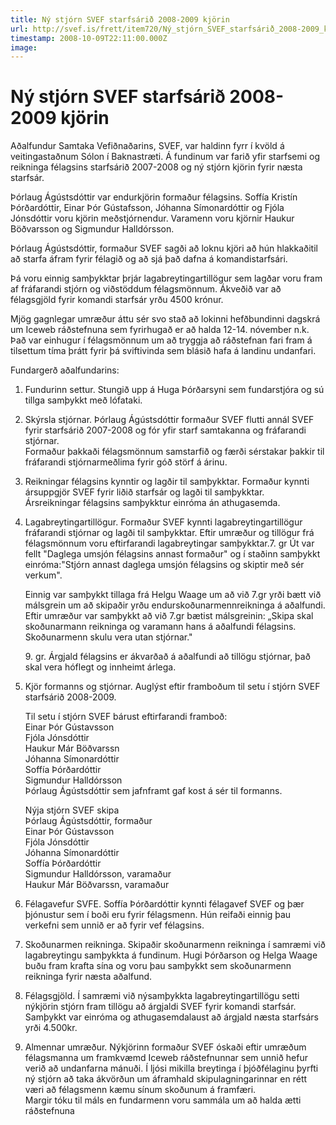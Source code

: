 ```yaml
---
title: Ný stjórn SVEF starfsárið 2008-2009 kjörin
url: http://svef.is/frett/item720/Ný_stjórn_SVEF_starfsárið_2008-2009_kjörin
timestamp: 2008-10-09T22:11:00.000Z
image: 
---
```


# Ný stjórn SVEF starfsárið 2008-2009 kjörin

Aðalfundur Samtaka Vefiðnaðarins, SVEF, var haldinn fyrr í kvöld á veitingastaðnum Sólon í Baknastræti. Á fundinum var farið yfir starfsemi og reikninga félagsins starfsárið 2007-2008 og ný stjórn kjörin fyrir næsta starfsár.

Þórlaug Ágústsdóttir var endurkjörin formaður félagsins. Soffía Kristín Þórðardóttir, Einar Þór Gústafsson, Jóhanna Símonardóttir og Fjóla Jónsdóttir voru kjörin meðstjórnendur. Varamenn voru kjörnir Haukur Böðvarsson og Sigmundur Halldórsson.

Þórlaug Ágústsdóttir, formaður SVEF sagði að loknu kjöri að hún hlakkaðitil að starfa áfram fyrir félagið og að sjá það dafna á komandistarfsári.  

Þá voru einnig samþykktar þrjár lagabreytingartillögur sem lagðar voru fram af fráfarandi stjórn og viðstöddum félagsmönnum. Ákveðið var að félagsgjöld fyrir komandi starfsár yrðu 4500 krónur.  

Mjög gagnlegar umræður áttu sér svo stað að lokinni hefðbundinni dagskrá um Iceweb ráðstefnuna sem fyrirhugað er að halda 12-14\. nóvember n.k. Það var einhugur í félagsmönnum um að tryggja að ráðstefnan fari fram á tilsettum tíma þrátt fyrir þá sviftivinda sem blásið hafa á landinu undanfari. 

Fundargerð aðalfundarins: 

1.  Fundurinn settur. Stungið upp á Huga Þórðarsyni sem fundarstjóra og sú tillga samþykkt með lófataki.
2.  Skýrsla stjórnar. Þórlaug Ágústsdóttir formaður SVEF flutti annál SVEF fyrir starfsárið 2007-2008 og fór yfir starf samtakanna og fráfarandi stjórnar.  
    Formaður þakkaði félagsmönnum samstarfið og færði sérstakar þakkir til fráfarandi stjórnarmeðlima fyrir góð störf á árinu.
3.  Reikningar félagsins kynntir og lagðir til samþykktar. Formaður kynnti ársuppgjör SVEF fyrir liðið starfsár og lagði til samþykktar.  
    Ársreikningar félagsins samþykktur einróma án athugasemda.
4.  Lagabreytingartillögur. Formaður SVEF kynnti lagabreytingartillögur fráfarandi stjórnar og lagði til samþykktar. Eftir umræður og tillögur frá félagsmönnum voru eftirfarandi lagabreytingar samþykktar.7\. gr Út var fellt "Daglega umsjón félagsins annast formaður" og í staðinn samþykkt einróma:"Stjórn annast daglega umsjón félagsins og skiptir með sér verkum".  

    Einnig var samþykkt tillaga frá Helgu Waage um að við 7.gr yrði bætt við málsgrein um að skipaðir yrðu endurskoðunarmennreikninga á aðalfundi. Eftir umræður var samþykkt að við 7.gr bætist málsgreinin: „Skipa skal skoðunarmann reikninga og varamann hans á aðalfundi félagsins. Skoðunarmenn skulu vera utan stjórnar."  

    9\. gr. Árgjald félagsins er ákvarðað á aðalfundi að tillögu stjórnar, það skal vera hóflegt og innheimt árlega.  

1.  Kjör formanns og stjórnar. Auglýst eftir framboðum til setu í stjórn SVEF starfsárið 2008-2009\.  

    Til setu í stjórn SVEF bárust eftirfarandi framboð:  
    Einar Þór Gústavsson  
    Fjóla Jónsdóttir  
    Haukur Már Böðvarssn  
    Jóhanna Símonardóttir  
    Soffía Þórðardóttir  
    Sigmundur Halldórsson  
    Þórlaug Ágústsdóttir sem jafnframt gaf kost á sér til formanns.  

    Nýja stjórn SVEF skipa  
    Þórlaug Ágústsdóttir, formaður  
    Einar Þór Gústavsson  
    Fjóla Jónsdóttir  
    Jóhanna Símonardóttir  
    Soffía Þórðardóttir  
    Sigmundur Halldórsson, varamaður  
    Haukur Már Böðvarssn, varamaður  

2.  Félagavefur SVFE. Soffía Þórðardóttir kynnti félagavef SVEF og þær þjónustur sem í boði eru fyrir félagsmenn. Hún reifaði einnig þau verkefni sem unnið er að fyrir vef félagsins.
3.  Skoðunarmen reikninga. Skipaðir skoðunarmenn reikninga í samræmi við lagabreytingu samþykkta á fundinum. Hugi Þórðarson og Helga Waage buðu fram krafta sína og voru þau samþykkt sem skoðunarmenn reikninga fyrir næsta aðalfund.
4.  Félagsgjöld. Í samræmi við nýsamþykkta lagabreytingartillögu setti nýkjörin stjórn fram tillögu að árgjaldi SVEF fyrir komandi starfsár. Samþykkt var einróma og athugasemdalaust að árgjald næsta starfsárs yrði 4.500kr.
5.  Almennar umræður. Nýkjörinn formaður SVEF óskaði eftir umræðum félagsmanna um framkvæmd Iceweb ráðstefnunnar sem unnið hefur verið að undanfarna mánuði. Í ljósi mikilla breytinga í þjóðfélaginu þyrfti ný stjórn að taka ákvörðun um áframhald skipulagningarinnar en rétt væri að félagsmenn kæmu sínum skoðunum á framfæri.  
    Margir tóku til máls en fundarmenn voru sammála um að halda ætti ráðstefnuna

